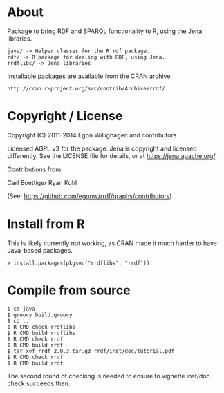 
# About

Package to bring RDF and SPARQL functionality to R, using the Jena libraries.

    java/ -> Helper classes for the R rdf package.
    rdf/ -> R package for dealing with RDF, using Jena.
    rrdflibs/ -> Jena libraries

Installable packages are available from the CRAN archive:

    http://cran.r-project.org/src/contrib/Archive/rrdf/

# Copyright / License

Copyright (C) 2011-2014  Egon Willighagen and contributors

Licensed AGPL v3 for the package. Jena is copyright and licensed differently.
See the LICENSE file for details, or at https://jena.apache.org/.

Contributions from:

Carl Boettiger
Ryan Kohl

(See: https://github.com/egonw/rrdf/graphs/contributors)

# Install from R

This is likely currently not working, as CRAN made it much harder to have Java-based packages.

    > install.packages(pkgs=c("rrdflibs", "rrdf"))

# Compile from source

    $ cd java
    $ groovy build.groovy
    $ cd ..
    $ R CMD check rrdflibs
    $ R CMD build rrdflibs
    $ R CMD check rrdf
    $ R CMD build rrdf
    $ tar xvf rrdf_2.0.3.tar.gz rrdf/inst/doc/tutorial.pdf
    $ R CMD check rrdf
    $ R CMD build rrdf

The second round of checking is needed to ensure to vignette inst/doc check succeeds then.


